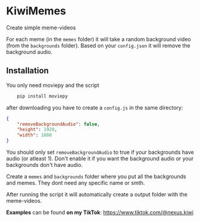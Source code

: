 
# KiwiMemes

Create simple meme-videos

For each meme (in the `memes` folder) it will take a random background video (from the `backgrounds` folder).
Based on your `config.json` it will remove the background audio.
## Installation

You only need moviepy and the script

```bash
    pip install moviepy
```
    
after downloading you have to create a `config.js` in the same directory:

```json
{
    "removeBackgroundAudio": false,
    "height": 1920,
    "width": 1080
}
```

You should only set `removeBackgroundAudio` to true if your backgrounds have audio (or atleast 1). Don't enable it if you want the background audio or your backgrounds don't have audio.

Create a `memes` and `backgrounds` folder where you put all the backgrounds and memes. They dont need any specific name or smth.

After running the script it will automatically create a output folder with the meme-videos.

**Examples** can be found **on my TikTok**: https://www.tiktok.com/@nexus.kiwi
